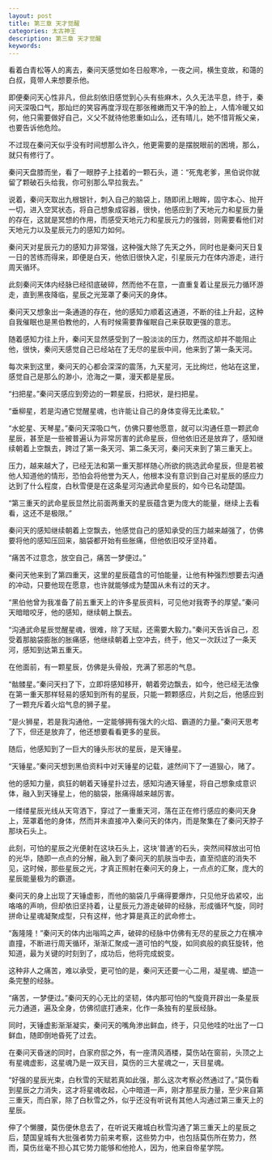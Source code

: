 ```yaml
---
layout: post
title: 第三章 天才觉醒
categories: 太古神王
description: 第三章 天才觉醒
keywords:
---
```


看着白青松等人的离去，秦问天感觉如冬日般寒冷，一夜之间，横生变故，和蔼的白叔，竟带人来想要杀他。

即便秦问天心性非凡，但此刻依旧感觉到心头有些麻木，久久无法平息，终于，秦问天深吸口气，那灿烂的笑容再度浮现在那张稚嫩而又干净的脸上，人情冷暖又如何，他只需要做好自己，义父不就待他恩重如山么，还有晴儿，她不惜背叛父亲，也要告诉他危险。

不过现在秦问天似乎没有时间想那么许久，他更需要的是摆脱眼前的困境，那么，就只有修行了。

秦问天盘膝而坐，看了一眼脖子上挂着的一颗石头，道：“死鬼老爹，黑伯说你就留了颗破石头给我，你可别那么早拉我去。”

说着，秦问天取出九根银针，刺入自己的脑袋上，随即闭上眼眸，固守本心、抛开一切，进入空冥状态，将自己想象成容器，很快，他感应到了天地元力和星辰力量的存在，这就是冥想的作用，而感受天地元力和星辰元力的强弱，则需要看他们对天地元力以及星辰元力的感知力如何。

秦问天对星辰元力的感知力非常强，这种强大除了先天之外，同时也是秦问天日复一日的苦练而得来，即便是白天，他依旧很快入定，引星辰元力在体内游走，进行周天循环。

此刻秦问天体内经脉已经彻底破碎，然而他不在意，一直重复着让星辰元力循环游走，直到黑夜降临，星辰之光笼罩了秦问天的身体。

秦问天又想象出一条通道的存在，他的感知力顺着这通道，不断的往上升起，这种自我催眠也是黑伯教他的，人有时候需要靠催眠自己来获取更强的意志。

随着感知力往上升，秦问天显然感受到了一股淡淡的压力，然而这却并不能阻止他，很快，秦问天感觉自己已经站在了无尽的星辰中间，他来到了第一条天河。

每次来到这里，秦问天的心都会深深的震荡，九天星河，无比绚烂，他站在这里，感觉自己是那么的渺小，沧海之一粟，漫天都是星辰。

“扫把星。”秦问天感应到旁边的一颗星辰，扫把状，是扫把星。

“垂柳星，若是沟通它觉醒星魂，也许能让自己的身体变得无比柔软。”

“水蛇星、天琴星。”秦问天深吸口气，仿佛只要他愿意，就可以沟通任意一颗武命星辰，甚至是一些被普遍认为非常厉害的武命星辰，但他依旧还是放弃了，感知继续朝着上空飘去，跨过了第一条天河、第二条天河，秦问天来到了第三重天上。

压力，越来越大了，已经无法和第一重天那样随心所欲的挑选武命星辰，但是若被他人知道他的情形，恐怕会将他誉为天人，他根本没有意识到自己对星辰的感应力达到了什么程度，白秋雪便是在这条星河沟通武命星辰的，如今已名动楚国。

“第三重天的武命星辰显然比前面两重天的星辰蕴含更为庞大的能量，继续上去看看，这还不是极限。”

秦问天的感知继续朝着上空飘去，他感觉自己的感知承受的压力越来越强了，仿佛要将他的感知压回来，脑袋都开始有些胀痛，但他依旧咬牙坚持着。

“痛苦不过意念，放空自己，痛苦一梦便过。”

秦问天他来到了第四重天，这里的星辰蕴含的可怕能量，让他有种强烈想要去沟通的冲动，只要他现在愿意，也许就能够成为楚国从未有过的天才。

“黑伯他曾为我准备了前五重天上的许多星辰资料，可见他对我寄予的厚望。”秦问天暗暗咬牙，他的感知，继续朝上飘去。

“沟通武命星辰觉醒星魂，很难，除了天赋，还需要大毅力。”秦问天告诉自己，忍受着那脑袋膨胀的胀痛感，他继续朝着上空冲去，终于，他又一次跃过了一条天河，感知到达第五重天。

在他面前，有一颗星辰，仿佛是头骨般，充满了邪恶的气息。

“骷髅星。”秦问天扫了下，立即将感知移开，朝着旁边飘去，如今，他已经无法像在第一重天那样轻易的感知到所有的星辰，只能一颗颗感应，片刻之后，他感应到了一颗充斥着火焰气息的狮子星。

“是火狮星，若是我沟通他，一定能够拥有强大的火焰、霸道的力量。”秦问天思考了下，但还是放弃了，他还想要看看更多的星辰。

随后，他感知到了一巨大的锤头形状的星辰，是天锤星。

“天锤星。”秦问天想到黑伯资料中对天锤星的记载，遽然间下了一道狠心，赌了。

他的感知力量，疯狂的朝着天锤星扑过去，感知沟通天锤星，将自己想象成意识体，融入到天锤星上，他的脑袋，胀痛得越来越厉害。

一缕缕星辰光线从天穹洒下，穿过了一重重天河，落在正在修行感应的秦问天身上，笼罩着他的身体，然而并未直接冲入秦问天的体内，而是聚集在了秦问天脖子那块石头上。

此刻，可怕的星辰之光便射在这块石头上，这块‘普通’的石头，突然间释放出可怕的光华，随即一点点的分解，融入到了秦问天的肌肤当中去，直至彻底的消失不见，这时候，那些星辰之光，才真正照射在秦问天的身上，一点点的汇聚，庞大的星辰能量极为的霸道。

秦问天的身上出现了天锤虚影，而他的脑袋几乎痛得要爆炸，只见他牙齿紧咬，出咯咯的声响，但却依旧坚持着，让星辰元力游走破碎的经脉，形成循环气旋，同时拼命让星魂凝聚成型，只有这样，他才算是真正的武命修士。

“轰隆隆！”秦问天的体内出嗡鸣之声，破碎的经脉中仿佛有无尽的星辰之力在横冲直撞，不断进行周天循环，渐渐汇聚成一道可怕的气旋，如同疯般的疯狂旋转，他知道，最为关键的时刻到了，成功后，他将完成蜕变。

这种非人之痛苦，难以承受，更可怕的是，秦问天还要一心二用，凝星魂、塑造一条完整的经脉。

“痛苦，一梦便过。”秦问天的心无比的坚韧，体内那可怕的气旋竟开辟出一条星辰元力通道，遍及全身，仿佛彻底打通来，化作一条独有的星辰经脉。

同时，天锤虚影渐渐凝实，秦问天的嘴角渗出鲜血，终于，只见他哇的吐出了一口鲜血，随即倒地昏死了过去。

在秦问天昏迷的同时，白家府邸之外，有一座清风酒楼，莫伤站在窗前，头顶之上有星魂虚影，这星魂乃是一双天目，莫伤的三大星魂之一，天目星魂。

“好强的星辰光束，白秋雪的天赋若真如此强，那么这次考察必然通过了。”莫伤看到星辰之力消失，这才将星魂收起，心中暗道一声，刚才那星辰力量，至少来自第三重天，而白家，除了白秋雪之外，似乎还没有听说有其他人沟通过第三重天上的星辰。

伸了个懒腰，莫伤便休息去了，在听说天雍城白秋雪沟通了第三重天上的星辰之后，楚国皇城有大批强者势力前来考察，这些势力中，也包括莫伤所在势力，然而，莫伤丝毫不担心其它势力能够和他抢人，因为，他来自帝星学院。

